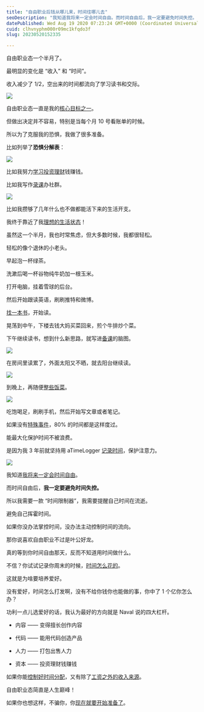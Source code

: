 ```yaml
---
title: "自由职业后钱从哪儿来，时间往哪儿去"
seoDescription: "我知道我将来一定会时间自由。而时间自由后，我一定要避免时间失控。"
datePublished: Wed Aug 19 2020 07:23:24 GMT+0000 (Coordinated Universal Time)
cuid: clhvnyphm000r09mc1kfqdo3f
slug: 20230520152335

---
```


自由职业态一个半月了。

最明显的变化是 “收入” 和 “时间”。

收入减少了 1/2，空出来的时间都流向了学习读书和交际。

![](url)

自由职业态一直是我的[核心目标之一](http://mp.weixin.qq.com/s?__biz=MzI3MzU5MDA1OQ==&mid=2247486125&idx=1&sn=6d22fc2132cb3b12e05d8357f2592311&chksm=eb21b8e9dc5631ff88ff5d15454ae98feeccfe468521f29418806a054e9fc2e407f174937c31&scene=21#wechat_redirect)。

但做出决定并不容易，特别是当每个月 10 号看账单的时候。

所以为了克服我的恐惧，我做了很多准备。

比如列举了**恐惧分解表**：

![](url)

比如我努力[学习投资理财](http://mp.weixin.qq.com/s?__biz=MzI3MzU5MDA1OQ==&mid=2247485686&idx=1&sn=00b87059ab7d256ddb8829ff9b81443b&chksm=eb21bab2dc5633a44506ad9ed18e9104ed5787349631ffa0f46dcd38dbbdd91c253e2a874ab1&scene=21#wechat_redirect)钱赚钱。

比如我写作[录课](http://mp.weixin.qq.com/s?__biz=MzI3MzU5MDA1OQ==&mid=2247486090&idx=1&sn=49aca4ab62e0aed5f399236b4e765aba&chksm=eb21b8cedc5631d858b120b7d42ff45508b51a0146c51fc507e66e4cea25b90d7811a91a489b&scene=21#wechat_redirect)办社群。

![](url)

比如我攒够了几年什么也不做都能活下来的生活开支。

我终于靠近了我[理想的生活状态](http://mp.weixin.qq.com/s?__biz=MzI3MzU5MDA1OQ==&mid=2247486167&idx=1&sn=ed4d84719f9ce4411e5e0a3799f95e8d&chksm=eb21b893dc563185b43d2e9bf314784bf4e586e266d90b9665dd6a1454ba720c2ce54b89cc86&scene=21#wechat_redirect)！

虽然这一个半月，我也时常焦虑，但大多数时候，我都很轻松。

轻松的像个退休的小老头。

早起泡一杯绿茶。

洗漱后喝一杯谷物纯牛奶加一根玉米。

打开电脑，挂着雪球的后台。

然后开始跟读英语，刷刷推特和微博。

[找一本书](http://mp.weixin.qq.com/s?__biz=MzI3MzU5MDA1OQ==&mid=2247485890&idx=1&sn=75b8c5b2126e72c44cc262b84f22dcab&chksm=eb21bb86dc563290614e24caac6d964e5ddcfbf65126de2de47add423170eaa9ed2d4ba7f11d&scene=21#wechat_redirect)，开始读。

晃荡到中午，下楼去钱大妈买菜回来，煎个牛排炒个菜。

下午继续读书，想到什么新思路，就写进[备课](http://mp.weixin.qq.com/s?__biz=MzI3MzU5MDA1OQ==&mid=2247485359&idx=1&sn=7da9aa92fcd62a48e184216cfd382caf&chksm=eb21b5ebdc563cfd8a84b09c9fc4492e6b9302631cc06b62605198fe1b48e068ae0368d64e36&scene=21#wechat_redirect)的脑图。

![](url)

在房间里读累了，外面太阳又不晒，就去阳台继续读。

![](url)

到晚上，再随便[整些饭菜](http://mp.weixin.qq.com/s?__biz=MzI3MzU5MDA1OQ==&mid=2247486368&idx=1&sn=20b644078b24b32447dc33e20b73fa16&chksm=eb21b9e4dc5630f2197214ca58b474c98ff909548afb95c8be4cdc9662f8d8d3526eebc61f55&scene=21#wechat_redirect)。

![](url)

吃饱喝足，刷刷手机，然后开始写文章或者笔记。

如果没有[特殊事件](http://mp.weixin.qq.com/s?__biz=MzI3MzU5MDA1OQ==&mid=2247486380&idx=1&sn=e9fd886d3cc388e32b14ac2263e96ffc&chksm=eb21b9e8dc5630fe409b93993de8236f262702598a568933d4cae5fb10d86ae22ddf9727b2a8&scene=21#wechat_redirect)，80% 的时间都是这样度过。

能最大化保护时间不被浪费。

是因为我 3 年前就坚持用 aTimeLogger [记录时间](http://mp.weixin.qq.com/s?__biz=MzI3MzU5MDA1OQ==&mid=2247484873&idx=1&sn=b45dd7055fced2c82fbd73482814f94f&chksm=eb21b78ddc563e9b9566f248e8ddc8b665ff5eee22aac28a41a9d6b32f4e78a8a9a2d982ac78&scene=21#wechat_redirect)，保护注意力。

![](url)

我知道[我将来一定会时间自由](http://mp.weixin.qq.com/s?__biz=MzI3MzU5MDA1OQ==&mid=2247485272&idx=1&sn=12cee24dcb4df56c7e3b074e5d4a5264&chksm=eb21b51cdc563c0af92327c77acba298bf07328863833a45dd50de5f3ecf11c44dcf7856ef88&scene=21#wechat_redirect)。

而时间自由后，**我一定要避免时间失控。**

所以我需要一款 “时间限制器”，我需要提醒自己时间在流逝。

避免自己挥霍时间。

如果你没办法掌控时间，没办法主动控制时间的流向。

那你说喜欢自由职业不过是叶公好龙。

真的等到你时间自由那天，反而不知道用时间做什么。

不信？你试试记录你周末的时候，[时间怎么花的](http://mp.weixin.qq.com/s?__biz=MzI3MzU5MDA1OQ==&mid=2247485339&idx=1&sn=fde70ccaeaaa3ccbaf308c1e50f763ef&chksm=eb21b5dfdc563cc9e856cf8e4442c4f53853f5482b3d117a41e7b2d8d9582568830e40cb1cfd&scene=21#wechat_redirect)。

这就是为啥要培养爱好。

没有爱好，时间怎么打发啊，没有不给你钱你也能做的事，你中了 1 个亿你怎么办？

功利一点儿选爱好的话，我认为最好的方向就是 Naval 说的四大杠杆。

* 内容 —— 变得擅长创作内容
    
* 代码 —— 能用代码创造产品
    
* 人力 —— 打包出售人力
    
* 资本 —— 投资理财钱赚钱
    

如果你能[控制好时间分配](http://mp.weixin.qq.com/s?__biz=MzI3MzU5MDA1OQ==&mid=2247486316&idx=1&sn=5046ad3c4dd25042a08ed4653cf56fc7&chksm=eb21b928dc56303e8a399537e0828fae1375ae1a21a76d6bc522c0ede6d3b48b4c83f69a89f0&scene=21#wechat_redirect)，又有除了[工资之外的收入来源](http://mp.weixin.qq.com/s?__biz=MzI3MzU5MDA1OQ==&mid=2247485096&idx=1&sn=3a03ffec4045051eac8204eaae9ff8e4&chksm=eb21b4ecdc563dfa38f74025997acad6f32c44ab96983ceb7eee6ee4825fd819a2e92b6f4850&scene=21#wechat_redirect)。

自由职业态简直是人生巅峰！

如果你也想这样，不骗你，你[现在就要开始准备了](http://mp.weixin.qq.com/s?__biz=MzI3MzU5MDA1OQ==&mid=2247486320&idx=1&sn=19005076a99b30e4546f0aa8ba708dff&chksm=eb21b934dc563022f22f95db0292ba444061396da7d33fd74645fc5090fbab0f9d8489dd8971&scene=21#wechat_redirect)。